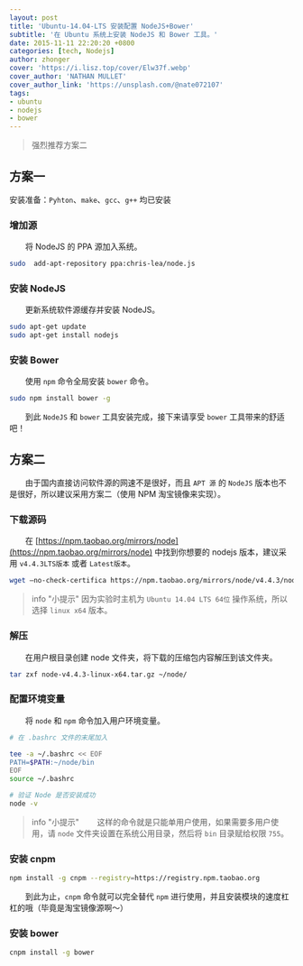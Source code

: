```yaml
---
layout: post
title: 'Ubuntu-14.04-LTS 安装配置 NodeJS+Bower'
subtitle: '在 Ubuntu 系统上安装 NodeJS 和 Bower 工具。'
date: 2015-11-11 22:20:20 +0800
categories: [tech, Nodejs]
author: zhonger
cover: 'https://i.lisz.top/cover/Elw37f.webp'
cover_author: 'NATHAN MULLET'
cover_author_link: 'https://unsplash.com/@nate072107'
tags: 
- ubuntu 
- nodejs 
- bower
---
```


> 强烈推荐方案二

## 方案一

安装准备：`Pyhton`、`make`、`gcc`、`g++` 均已安装

### 增加源

&emsp;&emsp;将 NodeJS 的 PPA 源加入系统。

```bash
sudo  add-apt-repository ppa:chris-lea/node.js
```

### 安装 NodeJS

&emsp;&emsp;更新系统软件源缓存并安装 NodeJS。

```bash
sudo apt-get update
sudo apt-get install nodejs
```

### 安装 Bower

&emsp;&emsp;使用 `npm` 命令全局安装 `bower` 命令。

```bash
sudo npm install bower -g
```

&emsp;&emsp;到此 `NodeJS` 和 `bower` 工具安装完成，接下来请享受 `bower` 工具带来的舒适吧！

## 方案二

&emsp;&emsp;由于国内直接访问软件源的网速不是很好，而且 `APT 源` 的 `NodeJS` 版本也不是很好，所以建议采用方案二（使用 NPM 淘宝镜像来实现）。

### 下载源码

&emsp;&emsp;在 [https://npm.taobao.org/mirrors/node](https://npm.taobao.org/mirrors/node) 中找到你想要的 nodejs 版本，建议采用 `v4.4.3LTS版本` 或者 `Latest版本`。

```bash
wget –no-check-certifica https://npm.taobao.org/mirrors/node/v4.4.3/node-v4.4.3-linux-x64.tar.gz
```

> info "小提示"
> 因为实验时主机为 `Ubuntu 14.04 LTS 64位` 操作系统，所以选择 `linux x64` 版本。

### 解压

&emsp;&emsp;在用户根目录创建 node 文件夹，将下载的压缩包内容解压到该文件夹。

```bash
tar zxf node-v4.4.3-linux-x64.tar.gz ~/node/
```

### 配置环境变量

&emsp;&emsp;将 `node` 和 `npm` 命令加入用户环境变量。

```bash
# 在 .bashrc 文件的末尾加入

tee -a ~/.bashrc << EOF
PATH=$PATH:~/node/bin
EOF
source ~/.bashrc

# 验证 Node 是否安装成功
node -v
```

> info "小提示"
> &emsp;&emsp;这样的命令就是只能单用户使用，如果需要多用户使用，请  `node` 文件夹设置在系统公用目录，然后将 `bin` 目录赋给权限 `755`。

### 安装 cnpm

```bash
npm install -g cnpm --registry=https://registry.npm.taobao.org
```

&emsp;&emsp;到此为止，`cnpm` 命令就可以完全替代 `npm` 进行使用，并且安装模块的速度杠杠的哦（毕竟是淘宝镜像源啊～）

### 安装 bower

```bash
cnpm install -g bower
```
